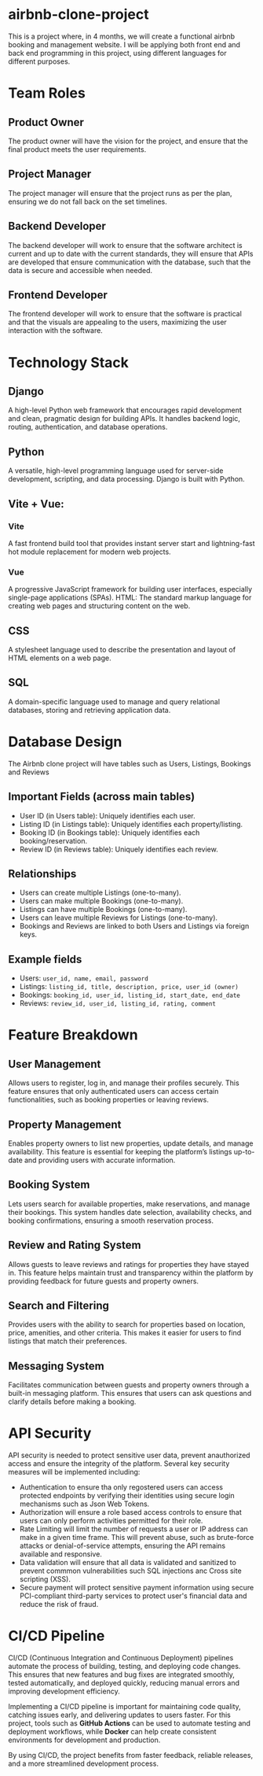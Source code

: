 # airbnb-clone-project

This is a project where, in 4 months, we will create a functional airbnb booking and management website.
I will be applying both front end and back end programming in this project, using different languages for different purposes.

# Team Roles
## Product Owner
 The product owner will have the vision for the project, and ensure that the final product meets the user requirements.

## Project Manager
The project manager will ensure that the project runs as per the plan, ensuring we do not fall back on the set timelines.

## Backend Developer
The backend developer will work to ensure that the software architect is current and up to date with the current standards, they will ensure that APIs are developed that ensure communication with the database, such that the data is secure and accessible when needed.

## Frontend Developer
The frontend developer will work to ensure that the software is practical and that the visuals are appealing to the users, maximizing the user interaction with the software.

# Technology Stack
## Django
A high-level Python web framework that encourages rapid development and clean, pragmatic design for building APIs. It handles backend logic, routing, authentication, and database operations.

## Python
A versatile, high-level programming language used for server-side development, scripting, and data processing. Django is built with Python.

## Vite + Vue:

### Vite
A fast frontend build tool that provides instant server start and lightning-fast hot module replacement for modern web projects.
### Vue
A progressive JavaScript framework for building user interfaces, especially single-page applications (SPAs).
HTML: The standard markup language for creating web pages and structuring content on the web.

## CSS
A stylesheet language used to describe the presentation and layout of HTML elements on a web page.

## SQL
A domain-specific language used to manage and query relational databases, storing and retrieving application data.

# Database Design
The Airbnb clone project will have tables such as Users, Listings, Bookings and Reviews

## Important Fields (across main tables)
- User ID (in Users table): Uniquely identifies each user.
- Listing ID (in Listings table): Uniquely identifies each property/listing.
- Booking ID (in Bookings table): Uniquely identifies each booking/reservation.
- Review ID (in Reviews table): Uniquely identifies each review.

## Relationships
- Users can create multiple Listings (one-to-many).
- Users can make multiple Bookings (one-to-many).
- Listings can have multiple Bookings (one-to-many).
- Users can leave multiple Reviews for Listings (one-to-many).
- Bookings and Reviews are linked to both Users and Listings via foreign keys.

## Example fields
- Users: `user_id, name, email, password`
- Listings: `listing_id, title, description, price, user_id (owner)`
- Bookings: `booking_id, user_id, listing_id, start_date, end_date`
- Reviews: `review_id, user_id, listing_id, rating, comment`

# Feature Breakdown

## User Management
Allows users to register, log in, and manage their profiles securely. This feature ensures that only authenticated users can access certain functionalities, such as booking properties or leaving reviews.

## Property Management
Enables property owners to list new properties, update details, and manage availability. This feature is essential for keeping the platform’s listings up-to-date and providing users with accurate information.

## Booking System
Lets users search for available properties, make reservations, and manage their bookings. This system handles date selection, availability checks, and booking confirmations, ensuring a smooth reservation process.

## Review and Rating System
Allows guests to leave reviews and ratings for properties they have stayed in. This feature helps maintain trust and transparency within the platform by providing feedback for future guests and property owners.

## Search and Filtering
Provides users with the ability to search for properties based on location, price, amenities, and other criteria. This makes it easier for users to find listings that match their preferences.

## Messaging System
Facilitates communication between guests and property owners through a built-in messaging platform. This ensures that users can ask questions and clarify details before making a booking.

# API Security
 API security is needed to protect sensitive user data, prevent anauthorized access and ensure the integrity of the platform. Several key security measures will be implemented including:
 - Authentication to ensure tha only regostered users can access protected endpoints by verifying their identities using secure login mechanisms such as Json Web Tokens.
 - Authorization will ensure a role based access controls to ensure that users can only perform activities permitted for their role.
 - Rate Limiting will limit the number of requests a user or IP address can make in a given time frame. This will prevent abuse, such as brute-force attacks or denial-of-service attempts, ensuring the API remains available and responsive.
 - Data validation will ensure that all data is validated and sanitized to prevent commmon vulnerabilities such SQL injections anc Cross site scripting (XSS).
 - Secure payment will protect sensitive payment information using secure PCI-compliant third-party services to protect user's financial data and reduce the risk of fraud.

 # CI/CD Pipeline
 CI/CD (Continuous Integration and Continuous Deployment) pipelines automate the process of building, testing, and deploying code changes. This ensures that new features and bug fixes are integrated smoothly, tested automatically, and deployed quickly, reducing manual errors and improving development efficiency.

Implementing a CI/CD pipeline is important for maintaining code quality, catching issues early, and delivering updates to users faster. For this project, tools such as **GitHub Actions** can be used to automate testing and deployment workflows, while **Docker** can help create consistent environments for development and production.

By using CI/CD, the project benefits from faster feedback, reliable releases, and a more streamlined development process.
